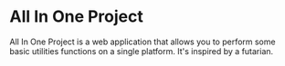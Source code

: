 # All In One Project

All In One Project is a web application that allows you to perform some basic utilities functions on a single platform. It's inspired by a futarian.
